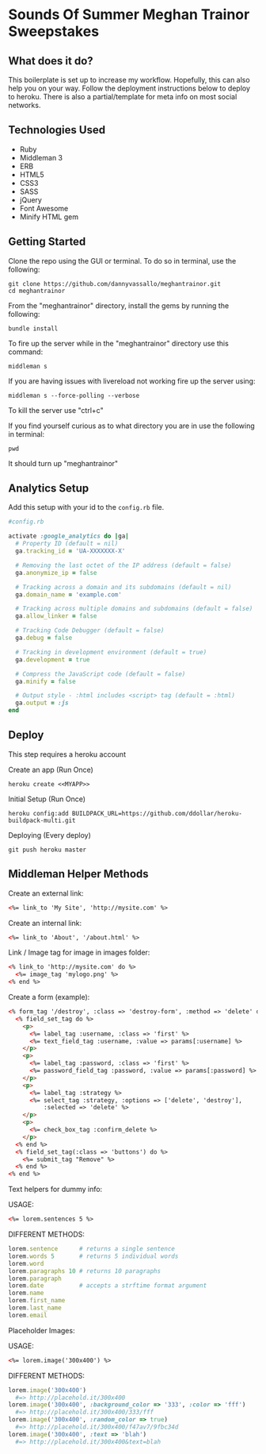 # Sounds Of Summer Meghan Trainor Sweepstakes

## What does it do?

This boilerplate is set up to increase my workflow. Hopefully, this can also help you on your way. Follow the deployment instructions below to deploy to heroku. There is also a partial/template for meta info on most social networks.

## Technologies Used

- Ruby
- Middleman 3
- ERB
- HTML5
- CSS3
- SASS
- jQuery
- Font Awesome
- Minify HTML gem

## Getting Started

Clone the repo using the GUI or terminal. To do so in terminal, use the following:

```shell
git clone https://github.com/dannyvassallo/meghantrainor.git
cd meghantrainor
```

From the "meghantrainor" directory, install the gems by running the following:

```shell
bundle install
```

To fire up the server while in the "meghantrainor" directory use this command:

```shell
middleman s
```

If you are having issues with livereload not working fire up the server using:

```shell
middleman s --force-polling --verbose
```

To kill the server use "ctrl+c"

If you find yourself curious as to what directory you are in use the following in terminal:

```shell
pwd
```

It should turn up "meghantrainor"

## Analytics Setup

Add this setup with your id to the `config.rb` file.

```ruby
#config.rb

activate :google_analytics do |ga|
  # Property ID (default = nil)
  ga.tracking_id = 'UA-XXXXXXX-X'

  # Removing the last octet of the IP address (default = false)
  ga.anonymize_ip = false

  # Tracking across a domain and its subdomains (default = nil)
  ga.domain_name = 'example.com'

  # Tracking across multiple domains and subdomains (default = false)
  ga.allow_linker = false

  # Tracking Code Debugger (default = false)
  ga.debug = false

  # Tracking in development environment (default = true)
  ga.development = true

  # Compress the JavaScript code (default = false)
  ga.minify = false

  # Output style - :html includes <script> tag (default = :html)
  ga.output = :js
end
```

## Deploy

This step requires a heroku account

Create an app (Run Once)

```shell
heroku create <<MYAPP>>
```

Initial Setup (Run Once)

```shell
heroku config:add BUILDPACK_URL=https://github.com/ddollar/heroku-buildpack-multi.git
```

Deploying (Every deploy)

```shell
git push heroku master
```

## Middleman Helper Methods

Create an external link:

```html
<%= link_to 'My Site', 'http://mysite.com' %>
```

Create an internal link:

```html
<%= link_to 'About', '/about.html' %>
```

Link / Image tag for image in images folder:

```html
<% link_to 'http://mysite.com' do %>
  <%= image_tag 'mylogo.png' %>
<% end %>
```

Create a form (example):

```html
<% form_tag '/destroy', :class => 'destroy-form', :method => 'delete' do %>
  <% field_set_tag do %>
    <p>
      <%= label_tag :username, :class => 'first' %>
      <%= text_field_tag :username, :value => params[:username] %>
    </p>
    <p>
      <%= label_tag :password, :class => 'first' %>
      <%= password_field_tag :password, :value => params[:password] %>
    </p>
    <p>
      <%= label_tag :strategy %>
      <%= select_tag :strategy, :options => ['delete', 'destroy'],
          :selected => 'delete' %>
    </p>
    <p>
      <%= check_box_tag :confirm_delete %>
    </p>
  <% end %>
  <% field_set_tag(:class => 'buttons') do %>
    <%= submit_tag "Remove" %>
  <% end %>
<% end %>
```

Text helpers for dummy info:

USAGE:

```html
<%= lorem.sentences 5 %>
```

DIFFERENT METHODS:

```ruby
lorem.sentence      # returns a single sentence
lorem.words 5       # returns 5 individual words
lorem.word
lorem.paragraphs 10 # returns 10 paragraphs
lorem.paragraph
lorem.date          # accepts a strftime format argument
lorem.name
lorem.first_name
lorem.last_name
lorem.email
```

Placeholder Images:

USAGE:

```html
<%= lorem.image('300x400') %>
```

DIFFERENT METHODS:

```ruby
lorem.image('300x400')
  #=> http://placehold.it/300x400
lorem.image('300x400', :background_color => '333', :color => 'fff')
  #=> http://placehold.it/300x400/333/fff
lorem.image('300x400', :random_color => true)
  #=> http://placehold.it/300x400/f47av7/9fbc34d
lorem.image('300x400', :text => 'blah')
  #=> http://placehold.it/300x400&text=blah
```
